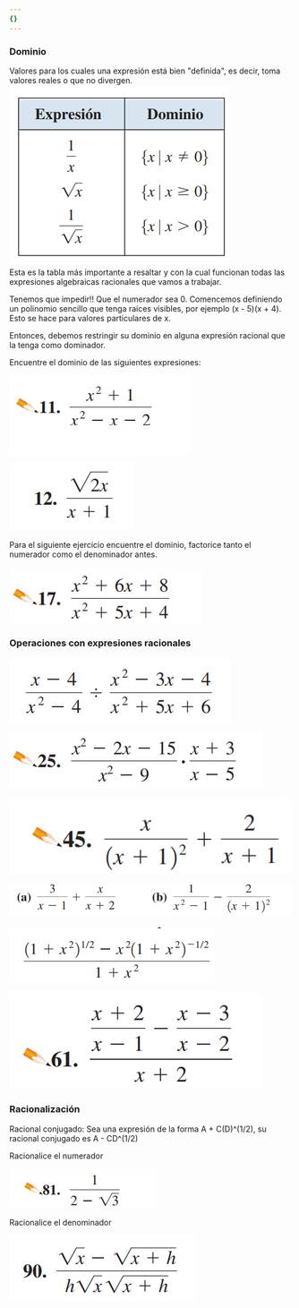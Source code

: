 ```yaml
---
{}
---
```

   
### Dominio   
Valores para los cuales una expresión está bien "definida", es decir, toma valores reales o que no divergen.   
![](images/Pasted%20image%2020231010090244.png)   
Esta es la tabla más importante a resaltar y con la cual funcionan todas las expresiones algebraicas racionales que vamos a trabajar.   
   
Tenemos que impedir!! Que el numerador sea 0. Comencemos definiendo un polinomio sencillo que tenga raíces visibles, por ejemplo (x - 5)(x + 4).  Esto se hace para valores particulares de x.   
   
Entonces, debemos restringir su dominio en alguna expresión racional que la tenga como dominador.   
   
Encuentre el dominio de las siguientes expresiones:   
   
![](images/Pasted%20image%2020231010093200.png)   
   
![](images/Pasted%20image%2020231010093219.png)   
   
Para el siguiente ejercicio encuentre el dominio, factorice tanto el numerador como el denominador antes.   
   
![](images/Pasted%20image%2020231010093304.png)   
   
   
### Operaciones con expresiones racionales   
   
![](images/Pasted%20image%2020231010091031.png)   
   
![](images/Pasted%20image%2020231010093320.png)   
   
![](images/Pasted%20image%2020231010093346.png)   
   
   
![](images/Pasted%20image%2020231010091048.png)   
   
![](images/Pasted%20image%2020231010091225.png)   
   
![](images/Pasted%20image%2020231010093402.png)   
   
### Racionalización   
   
Racional conjugado: Sea una expresión de la forma A  + C(D)^(1/2), su racional conjugado es A - CD^(1/2)   
   
Racionalice el numerador   
   
![](images/Pasted%20image%2020231010093422.png)   
   
Racionalice el denominador   
   
![](images/Pasted%20image%2020231010093508.png)